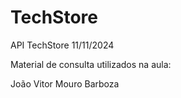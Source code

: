 # TechStore
API TechStore
11/11/2024

Material de consulta utilizados na aula:

João Vitor Mouro Barboza
